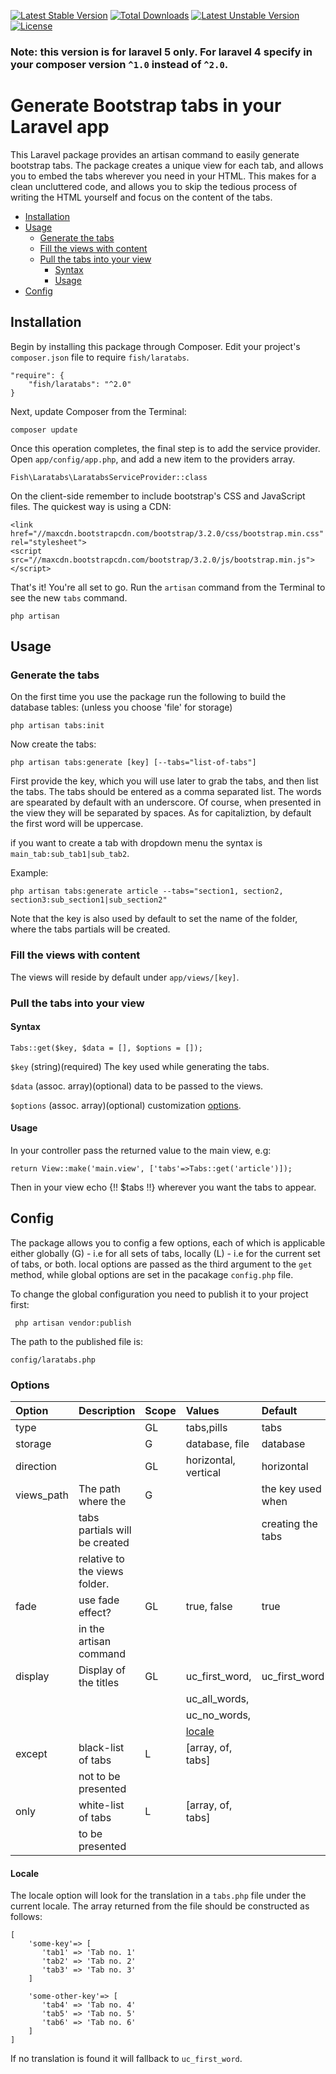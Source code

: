 [![Latest Stable Version](https://poser.pugx.org/fish/laratabs/v/stable.svg)](https://packagist.org/packages/fish/laratabs) [![Total Downloads](https://poser.pugx.org/fish/laratabs/downloads.svg)](https://packagist.org/packages/fish/laratabs) [![Latest Unstable Version](https://poser.pugx.org/fish/laratabs/v/unstable.svg)](https://packagist.org/packages/fish/laratabs) [![License](https://poser.pugx.org/fish/laratabs/license.svg)](https://packagist.org/packages/fish/laratabs)

### Note: this version is for laravel 5 only. For laravel 4 specify in your composer version `^1.0` instead of `^2.0`.

# Generate Bootstrap tabs in your Laravel app

This Laravel package provides an artisan command to easily generate bootstrap tabs.
The package creates a unique view for each tab, and allows you to embed the tabs wherever you need in your HTML.
This makes for a clean uncluttered code, and allows you to skip the tedious process of writing the HTML yourself and focus on the content of the tabs.

- [Installation](#installation)
- [Usage](#usage)
    - [Generate the tabs](#generate-the-tabs)
    - [Fill the views with content](#fill-the-views-with-content)
    - [Pull the tabs into your view](#pull-the-tabs-into-your-view)
        - [Syntax](#syntax)
        - [Usage](#usage-1)
- [Config](#config)

## Installation

Begin by installing this package through Composer. Edit your project's `composer.json` file to require `fish/laratabs`.

	"require": {
		"fish/laratabs": "^2.0"
	}

Next, update Composer from the Terminal:

    composer update

Once this operation completes, the final step is to add the service provider. Open `app/config/app.php`, and add a new item to the providers array.

    Fish\Laratabs\LaratabsServiceProvider::class

On the client-side remember to include bootstrap's CSS and JavaScript files. The quickest way is using a CDN:

    <link href="//maxcdn.bootstrapcdn.com/bootstrap/3.2.0/css/bootstrap.min.css" rel="stylesheet">
    <script src="//maxcdn.bootstrapcdn.com/bootstrap/3.2.0/js/bootstrap.min.js"></script>

That's it! You're all set to go. Run the `artisan` command from the Terminal to see the new `tabs` command.

    php artisan

## Usage

### Generate the tabs

On the first time you use the package run the following to build the database tables: (unless you choose 'file' for storage)

    php artisan tabs:init

Now create the tabs:

    php artisan tabs:generate [key] [--tabs="list-of-tabs"]

First provide the key, which you will use later to grab the tabs, and then list the tabs.
The tabs should be entered as a comma separated list. The words are spearated by default with an underscore.
Of course, when presented in the view they will be separated by spaces. As for capitaliztion, by default the first word will be uppercase.

if you want to create a tab with dropdown menu the syntax is `main_tab:sub_tab1|sub_tab2`.

Example:

    php artisan tabs:generate article --tabs="section1, section2, section3:sub_section1|sub_section2"

Note that the key is also used by default to set the name of the folder, where the tabs partials will be created.

### Fill the views with content

The views will reside by default under `app/views/[key]`.

### Pull the tabs into your view

#### Syntax
    Tabs::get($key, $data = [], $options = []);

`$key`
(string)(required) The key used while generating the tabs.

`$data`
(assoc. array)(optional) data to be passed to the views.

`$options`
(assoc. array)(optional) customization [options](#options).

#### Usage

In your controller pass the returned value to the main view, e.g:

    return View::make('main.view', ['tabs'=>Tabs::get('article')]);

Then in your view echo {!! $tabs !!} wherever you want the tabs to appear.

## Config

The package allows you to config a few options, each of which is applicable either globally (G) - i.e for all sets of tabs, locally (L) - i.e for the current set of tabs, or both.
local options are passed as the third argument to the `get` method, while global options are set in the pacakage `config.php` file.

To change the global configuration you need to publish it to your project first:

     php artisan vendor:publish

The path to the published file is:

    config/laratabs.php

### Options

| Option         | Description                     | Scope   | Values               | Default             |
|:-------------  |:-------------                   |:-----   |:-----                |:-------             |
| type           |                                 | GL      | tabs,pills           | tabs                |
| storage        |                                 | G       | database, file       | database            |
| direction      |                                 | GL      | horizontal, vertical | horizontal          |
| views_path     | The path where the              |  G      |                      | the key used when
|                |  tabs partials will be created      |        |                        |  creating the tabs
|                |  relative to the views folder.   |        |                        |                      |                                                               |                     |
| fade           | use fade effect?                | GL      | true, false          | true                |            |
|                |  in the artisan command         |          |                      |                     |
| display        | Display of the titles           | GL      |  uc_first_word,      | uc_first_word       |
|                |                                 |         |   uc_all_words,       |                     |
|                |                                 |         |   uc_no_words,        |                     |
|                |                                 |         |   [locale](#locale)              |                     |
| except         | black-list of tabs              | L       |  [array, of, tabs]   |                     |
|                | not to be presented             |         |                      |                     |
| only           | white-list of tabs              | L       |  [array, of, tabs]   |                     |
|                | to be presented                 |         |                      |                     |

#### Locale

The locale option will look for the translation in a `tabs.php` file under the current locale.
The array returned from the file should be constructed as follows:

    [
        'some-key'=> [
           'tab1' => 'Tab no. 1'
           'tab2' => 'Tab no. 2'
           'tab3' => 'Tab no. 3'
        ]

        'some-other-key'=> [
           'tab4' => 'Tab no. 4'
           'tab5' => 'Tab no. 5'
           'tab6' => 'Tab no. 6'
        ]
    ]

If no translation is found it will fallback to `uc_first_word`.



